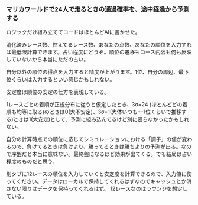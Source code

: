 ### マリカワールドで24人で走るときの通過確率を、途中経過から予測する

ロジックだけ組み立ててコードはほとんどAIに書かせた。

消化済みレース数、控えてるレース数、あなたの点数、あなたの順位を入力すれば最低限計算できます。占い程度にどうぞ。順位の遷移もコース内容も何も反映していないから本当にただの占い。

自分以外の順位の得点を入力すると精度が上がります。1位、自分の周辺、最下位くらいは入力するといい感じかもしれない。

安定度は順位の安定の仕方を表現している。

1レースごとの着順が正規分布に従うと仮定したとき、3σ=24 (ほとんどどの着順も均等に取る)のときは0(大不安定)、3σ=1(大体いつも+-1位くらいで推移する)ときは1(大安定)として、予測に組み込んでるけど別に要らなかったかもしれない。

自分の計算時点での順位に応じてシミュレーションにおける「調子」の値が変わるので、負けてるときは負けより、勝ってるときは勝ちよりの予測が出る。なので序盤だと本当に意味ない。最終盤になるほど効果が出てくる。でも結局は占い程度のものだと思う。

別タブに12レースの順位を入力していくと安定度を計算できるので、入力値に使ってください。データはローカルで保持してくれるはずなのでキャッシュとか消さない限りはデータを保持ってくれるはず。
12レースなのはラウンジを想定している。
